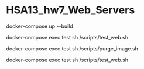 # HSA13_hw7_Web_Servers

docker-compose up --build

docker-compose exec test sh /scripts/test_web.sh


docker-compose exec test sh /scripts/purge_image.sh


docker-compose exec test sh /scripts/test_web.sh
